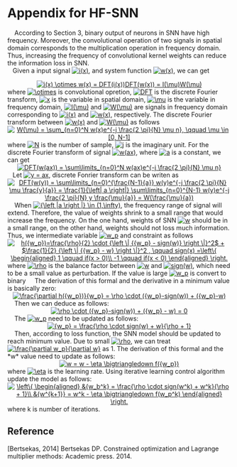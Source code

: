 # Appendix for HF-SNN
&nbsp; &nbsp; According to Section 3, binary output of neurons in SNN have high frequency. Moreover, the convolutional operation of two signals in spatial domain corresponds to the multiplication operation in frequency domain. Thus, increasing the frequency of convolutional kernel weights can reduce the information loss in SNN.  
&nbsp; &nbsp;Given a input signal <a href="https://www.codecogs.com/eqnedit.php?latex=i(x)" target="_blank"><img src="https://latex.codecogs.com/gif.latex?i(x)" title="i(x)" /></a>, and system function <a href="https://www.codecogs.com/eqnedit.php?latex=w(x)" target="_blank"><img src="https://latex.codecogs.com/gif.latex?w(x)" title="w(x)" /></a>, we can get
<div align=center><a href="https://www.codecogs.com/eqnedit.php?latex=i(x)&space;\otimes&space;w(x)&space;=&space;DFT(i(x))DFT(w(x))&space;=&space;I(\mu)W(\mu)" target="_blank"><img src="https://latex.codecogs.com/gif.latex?i(x)&space;\otimes&space;w(x)&space;=&space;DFT(i(x))DFT(w(x))&space;=&space;I(\mu)W(\mu)" title="i(x) \otimes w(x) = DFT(i(x))DFT(w(x)) = I(\mu)W(\mu)" /></a></div align=center>
where <a href="https://www.codecogs.com/eqnedit.php?latex=\otimes" target="_blank"><img src="https://latex.codecogs.com/gif.latex?\otimes" title="\otimes" /></a> is convolutional opretion, <a href="https://www.codecogs.com/eqnedit.php?latex=DFT" target="_blank"><img src="https://latex.codecogs.com/gif.latex?DFT" title="DFT" /></a> is the discrete Fourier transform, <a href="https://www.codecogs.com/eqnedit.php?latex=x" target="_blank"><img src="https://latex.codecogs.com/gif.latex?x" title="x" /></a> is the variable in spatial domain, <a href="https://www.codecogs.com/eqnedit.php?latex=\mu" target="_blank"><img src="https://latex.codecogs.com/gif.latex?\mu" title="\mu" /></a> is the variable in frequency domain, <a href="https://www.codecogs.com/eqnedit.php?latex=I(\mu)" target="_blank"><img src="https://latex.codecogs.com/gif.latex?I(\mu)" title="I(\mu)" /></a> and <a href="https://www.codecogs.com/eqnedit.php?latex=W(\mu)" target="_blank"><img src="https://latex.codecogs.com/gif.latex?W(\mu)" title="W(\mu)" /></a> are signals in frequency domain corresponding to <a href="https://www.codecogs.com/eqnedit.php?latex=i(x)" target="_blank"><img src="https://latex.codecogs.com/gif.latex?i(x)" title="i(x)" /></a> and <a href="https://www.codecogs.com/eqnedit.php?latex=w(x)" target="_blank"><img src="https://latex.codecogs.com/gif.latex?w(x)" title="w(x)" /></a>, respectively. The discrete Fourier transform between <a href="https://www.codecogs.com/eqnedit.php?latex=w(x)" target="_blank"><img src="https://latex.codecogs.com/gif.latex?w(x)" title="w(x)" /></a> and <a href="https://www.codecogs.com/eqnedit.php?latex=W(\mu)" target="_blank"><img src="https://latex.codecogs.com/gif.latex?W(\mu)" title="W(\mu)" /></a> as follows
<div align=center><a href="https://www.codecogs.com/eqnedit.php?latex=W(\mu)&space;=&space;\sum_{n=0}^N&space;w(x)e^{-j&space;\frac{2&space;\pi}{N}&space;\mu&space;n},&space;\qquad&space;\mu&space;\in&space;[0,&space;N-1]" target="_blank"><img src="https://latex.codecogs.com/gif.latex?W(\mu)&space;=&space;\sum_{n=0}^N&space;w(x)e^{-j&space;\frac{2&space;\pi}{N}&space;\mu&space;n},&space;\qquad&space;\mu&space;\in&space;[0,&space;N-1]" title="W(\mu) = \sum_{n=0}^N w(x)e^{-j \frac{2 \pi}{N} \mu n}, \qquad \mu \in [0, N-1]" /></a></div align=center>
where <a href="https://www.codecogs.com/eqnedit.php?latex=N" target="_blank"><img src="https://latex.codecogs.com/gif.latex?N" title="N" /></a> is the number of sample, <a href="https://www.codecogs.com/eqnedit.php?latex=j" target="_blank"><img src="https://latex.codecogs.com/gif.latex?j" title="j" /></a> is the imaginary unit. For the discrete Fourier transform of signal <a href="https://www.codecogs.com/eqnedit.php?latex=w(ax)" target="_blank"><img src="https://latex.codecogs.com/gif.latex?w(ax)" title="w(ax)" /></a>, where <a href="https://www.codecogs.com/eqnedit.php?latex=a" target="_blank"><img src="https://latex.codecogs.com/gif.latex?a" title="a" /></a> is a constant, we can get
<div align=center><a href="https://www.codecogs.com/eqnedit.php?latex=DFT(w(ax))&space;=&space;\sum\limits_{n=0}^N&space;w(ax)e^{-j&space;\frac{2&space;\pi}{N}&space;\mu&space;n}" target="_blank"><img src="https://latex.codecogs.com/gif.latex?DFT(w(ax))&space;=&space;\sum\limits_{n=0}^N&space;w(ax)e^{-j&space;\frac{2&space;\pi}{N}&space;\mu&space;n}" title="DFT(w(ax)) = \sum\limits_{n=0}^N w(ax)e^{-j \frac{2 \pi}{N} \mu n}" /></a></div align=center>
 &nbsp; &nbsp;Let <a href="https://www.codecogs.com/eqnedit.php?latex=y&space;=&space;ax" target="_blank"><img src="https://latex.codecogs.com/gif.latex?y&space;=&space;ax" title="y = ax" /></a>, discrete Fonrier transform can be writen as
 <div align=center><a href="https://www.codecogs.com/eqnedit.php?latex=DFT(w(y))&space;=&space;\sum\limits_{n=0}^{\frac{N-1}{a}}&space;w(y)e^{-j&space;\frac{2&space;\pi}{N}&space;\mu&space;\frac{y}{a}}&space;=&space;\frac{1}{\left|&space;a&space;\right|}&space;\sum\limits_{n=0}^{N-1}&space;w(y)e^{-j&space;\frac{2&space;\pi}{N}&space;y&space;\frac{\mu}{a}}&space;=&space;W(\frac{\mu}{a})" target="_blank"><img src="https://latex.codecogs.com/gif.latex?DFT(w(y))&space;=&space;\sum\limits_{n=0}^{\frac{N-1}{a}}&space;w(y)e^{-j&space;\frac{2&space;\pi}{N}&space;\mu&space;\frac{y}{a}}&space;=&space;\frac{1}{\left|&space;a&space;\right|}&space;\sum\limits_{n=0}^{N-1}&space;w(y)e^{-j&space;\frac{2&space;\pi}{N}&space;y&space;\frac{\mu}{a}}&space;=&space;W(\frac{\mu}{a})" title="DFT(w(y)) = \sum\limits_{n=0}^{\frac{N-1}{a}} w(y)e^{-j \frac{2 \pi}{N} \mu \frac{y}{a}} = \frac{1}{\left| a \right|} \sum\limits_{n=0}^{N-1} w(y)e^{-j \frac{2 \pi}{N} y \frac{\mu}{a}} = W(\frac{\mu}{a})" /></a></div align=center>
 &nbsp; &nbsp; When <a href="https://www.codecogs.com/eqnedit.php?latex={\left&space;|a&space;\right&space;|}&space;\in&space;(1,\infty)" target="_blank"><img src="https://latex.codecogs.com/gif.latex?{\left&space;|a&space;\right&space;|}&space;\in&space;(1,\infty)" title="{\left |a \right |} \in (1,\infty)" /></a>, the frequency range of signal will extend. Therefore, the value of weights shrink to a small range that would increase the frequency. On the one hand, weights of SNN <a href="https://www.codecogs.com/eqnedit.php?latex=w" target="_blank"><img src="https://latex.codecogs.com/gif.latex?w" title="w" /></a> should be in a small range, on the other hand, weights should not loss much information. Thus, we intermediate variable <a href="https://www.codecogs.com/eqnedit.php?latex=w_p" target="_blank"><img src="https://latex.codecogs.com/gif.latex?w_p" title="w_p" /></a> and constraint as follows
  
  <div align=center><a href="https://www.codecogs.com/eqnedit.php?latex=h({w_p})=\frac{\rho}{2}&space;\cdot&space;{\left&space;\|&space;{{w_p}&space;-&space;sign(w)}&space;\right&space;\|}^2$&space;&plus;&space;$\frac{1}{2}&space;{\left&space;\|&space;{{w_p}&space;-&space;w}&space;\right&space;\|}^2&space;,&space;\qquad&space;sign(x)&space;=\left\{&space;\begin{aligned}&space;1&space;\qquad&space;if(x&space;>&space;0)\\&space;-1&space;\qquad&space;if(x&space;<&space;0)&space;\end{aligned}&space;\right." target="_blank"><img src="https://latex.codecogs.com/gif.latex?h({w_p})=\frac{\rho}{2}&space;\cdot&space;{\left&space;\|&space;{{w_p}&space;-&space;sign(w)}&space;\right&space;\|}^2$&space;&plus;&space;$\frac{1}{2}&space;{\left&space;\|&space;{{w_p}&space;-&space;w}&space;\right&space;\|}^2&space;,&space;\qquad&space;sign(x)&space;=\left\{&space;\begin{aligned}&space;1&space;\qquad&space;if(x&space;>&space;0)\\&space;-1&space;\qquad&space;if(x&space;<&space;0)&space;\end{aligned}&space;\right." title="h({w_p})=\frac{\rho}{2} \cdot {\left \| {{w_p} - sign(w)} \right \|}^2$ + $\frac{1}{2} {\left \| {{w_p} - w} \right \|}^2 , \qquad sign(x) =\left\{ \begin{aligned} 1 \qquad if(x > 0)\\ -1 \qquad if(x < 0) \end{aligned} \right." /></a></div align=center>
where <a href="https://www.codecogs.com/eqnedit.php?latex=\rho" target="_blank"><img src="https://latex.codecogs.com/gif.latex?\rho" title="\rho" /></a> is the balance factor between <a href="https://www.codecogs.com/eqnedit.php?latex=w" target="_blank"><img src="https://latex.codecogs.com/gif.latex?w" title="w" /></a> and <a href="https://www.codecogs.com/eqnedit.php?latex=sign(w)" target="_blank"><img src="https://latex.codecogs.com/gif.latex?sign(w)" title="sign(w)" /></a>, which need to be a small value as perturbation. If the value is large <a href="https://www.codecogs.com/eqnedit.php?latex=w_p" target="_blank"><img src="https://latex.codecogs.com/gif.latex?w_p" title="w_p" /></a> is convert to binary
 &nbsp; &nbsp; The derivation of this formal and the derivative in a minimum value is basically zero:
<div align=center><a href="https://www.codecogs.com/eqnedit.php?latex=\frac{\partial&space;h({w_p})}{w_p}&space;=&space;\rho&space;\cdot&space;({w_p}-sign(w))&space;&plus;&space;({w_p}-w)" target="_blank"><img src="https://latex.codecogs.com/gif.latex?\frac{\partial&space;h({w_p})}{w_p}&space;=&space;\rho&space;\cdot&space;({w_p}-sign(w))&space;&plus;&space;({w_p}-w)" title="\frac{\partial h({w_p})}{w_p} = \rho \cdot ({w_p}-sign(w)) + ({w_p}-w)" /></a></div>
 &nbsp; &nbsp; Then we can deduce as follows:
<div align=center><a href="https://www.codecogs.com/eqnedit.php?latex=\rho&space;\cdot&space;({w_p}-sign(w))&space;&plus;&space;({w_p}&space;-&space;w)&space;=&space;0" target="_blank"><img src="https://latex.codecogs.com/gif.latex?\rho&space;\cdot&space;({w_p}-sign(w))&space;&plus;&space;({w_p}&space;-&space;w)&space;=&space;0" title="\rho \cdot ({w_p}-sign(w)) + ({w_p} - w) = 0" /></a></div>
&nbsp; &nbsp; The <a href="https://www.codecogs.com/eqnedit.php?latex=w_p" target="_blank"><img src="https://latex.codecogs.com/gif.latex?w_p" title="w_p" /></a> need to be updated as follows:
<div align=center><a href="https://www.codecogs.com/eqnedit.php?latex={w_p}&space;=&space;\frac{\rho&space;\cdot&space;sign(w)&space;&plus;&space;w}{\rho&space;&plus;&space;1}" target="_blank"><img src="https://latex.codecogs.com/gif.latex?{w_p}&space;=&space;\frac{\rho&space;\cdot&space;sign(w)&space;&plus;&space;w}{\rho&space;&plus;&space;1}" title="{w_p} = \frac{\rho \cdot sign(w) + w}{\rho + 1}" /></a></div>
&nbsp; &nbsp; Then, according to loss function, the SNN model should be updated to reach minimum value. Due to small <a href="https://www.codecogs.com/eqnedit.php?latex=\rho" target="_blank"><img src="https://latex.codecogs.com/gif.latex?\rho" title="\rho" /></a>, we can treat <a href="https://www.codecogs.com/eqnedit.php?latex=\frac{\partial&space;w_p}{\partial&space;w}" target="_blank"><img src="https://latex.codecogs.com/gif.latex?\frac{\partial&space;w_p}{\partial&space;w}" title="\frac{\partial w_p}{\partial w}" /></a> as 1. The derivation of this formal and the *w* value need to update as follows:
<div align=center><a href="https://www.codecogs.com/eqnedit.php?latex=w&space;=&space;w&space;-&space;\eta&space;\bigtriangledown&space;f({w_p})" target="_blank"><img src="https://latex.codecogs.com/gif.latex?w&space;=&space;w&space;-&space;\eta&space;\bigtriangledown&space;f({w_p})" title="w = w - \eta \bigtriangledown f({w_p})" /></a></div>
where <a href="https://www.codecogs.com/eqnedit.php?latex=\eta" target="_blank"><img src="https://latex.codecogs.com/gif.latex?\eta" title="\eta" /></a> is the learning rate. Using iterative learning control algorithm update the model as follows:
<div align=center><a href="https://www.codecogs.com/eqnedit.php?latex=\left\{&space;\begin{aligned}&space;&{w_b^k}&space;=&space;\frac{\rho&space;\cdot&space;sign(w^k)&space;&plus;&space;w^k}{\rho&space;&plus;&space;1}\\&space;&{w^{k&plus;1}}&space;=&space;w^k&space;-&space;\eta&space;\bigtriangledown&space;f(w_p^k)&space;\end{aligned}&space;\right." target="_blank"><img src="https://latex.codecogs.com/gif.latex?\left\{&space;\begin{aligned}&space;&{w_b^k}&space;=&space;\frac{\rho&space;\cdot&space;sign(w^k)&space;&plus;&space;w^k}{\rho&space;&plus;&space;1}\\&space;&{w^{k&plus;1}}&space;=&space;w^k&space;-&space;\eta&space;\bigtriangledown&space;f(w_p^k)&space;\end{aligned}&space;\right." title="\left\{ \begin{aligned} &{w_b^k} = \frac{\rho \cdot sign(w^k) + w^k}{\rho + 1}\\ &{w^{k+1}} = w^k - \eta \bigtriangledown f(w_p^k) \end{aligned} \right." /></a></div>
where k is number of iterations.

## Reference
[Bertsekas, 2014] Bertsekas DP. Constrained optimization and Lagrange multiplier methods: Academic press. 2014.
